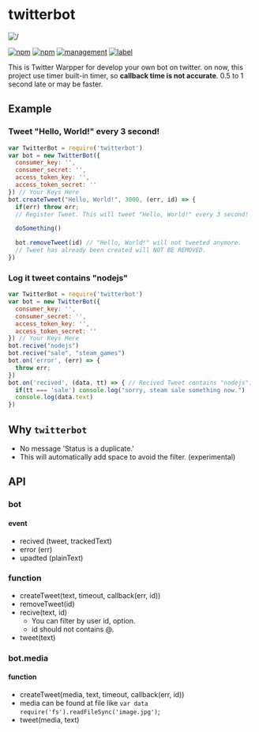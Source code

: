 # twitterbot
![/](https://nodei.co/npm/twitterbot.png?downloads=true&downloadRank=true&stars=true)

[![npm](https://img.shields.io/npm/dt/twitterbot.svg?style=flat-square)](https://www.npmjs.com/package/twitterbot) [![npm](https://img.shields.io/npm/l/twitterbot.svg?style=flat-square)](https://www.npmjs.com/package/twitterbot)
[![management](https://img.shields.io/badge/management-Atus-blue.svg?style=flat-square)](http://www.atus.ml)
[![label](https://img.shields.io/github/issues-raw/badges/teamatus/twitterbot.svg?style=flat-square)](https://github.com/teamatus/twitterbot)

This is Twitter Warpper for develop your own bot on twitter. on now, this project use timer built-in timer, so **callback time is not accurate**. 0.5 to 1 second late or may be faster.

## Example
### Tweet "Hello, World!" every 3 second!
```javascript
var TwitterBot = require('twitterbot')
var bot = new TwitterBot({
  consumer_key: '',
  consumer_secret: '',
  access_token_key: '',
  access_token_secret: ''
}) // Your Keys Here
bot.createTweet("Hello, World!", 3000, (err, id) => {
  if(err) throw err;
  // Register Tweet. This will tweet "Hello, World!" every 3 second!

  doSomething()

  bot.removeTweet(id) // "Hello, World!" will not tweeted anymore.
  // Tweet has already been created will NOT BE REMOVED.
})
```
### Log it tweet contains "nodejs"
```javascript
var TwitterBot = require('twitterbot')
var bot = new TwitterBot({
  consumer_key: '',
  consumer_secret: '',
  access_token_key: '',
  access_token_secret: ''
}) // Your Keys Here
bot.recive("nodejs")
bot.recive("sale", "steam_games")
bot.on('error', (err) => {
  throw err;
})
bot.on('recived', (data, tt) => { // Recived Tweet contains "nodejs".
  if(tt === 'sale') console.log("sorry, steam sale something now.")
  console.log(data.text)
})
```
## Why `twitterbot`
 * No message 'Status is a duplicate.'
  * This will automatically add space to avoid the filter. (experimental)

## API
### bot
#### event
 * recived (tweet, trackedText)
 * error (err)
 * upadted (plainText)

### function
 * createTweet(text, timeout, callback(err, id))
 * removeTweet(id)
 * recive(text, id)
   * You can filter by user id, option.
   * id should not contains @.
 * tweet(text)

### bot.media
#### function
 * createTweet(media, text, timeout, callback(err, id))
  * media can be found at file like `var data require('fs').readFileSync('image.jpg')`;
 * tweet(media, text)
